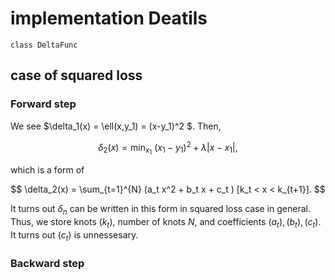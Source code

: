 # implementation Deatils

```
class DeltaFunc
```


## case of squared loss

### Forward step

We see $\delta_1(x) = \ell(x,y_1) = (x-y_1)^2 $. Then,

$$\delta_2(x) = \min_{x_1}\ (x_1-y_1)^2 + \lambda |x -x_1|, $$

which is a form of 

$$ \delta_2(x) = \sum_{t=1}^{N} (a_t x^2 + b_t x + c_t )  [k_t < x < k_{t+1}]. $$

It turns out $\delta_n$ can be written in this form in squared loss case in general.
Thus, we store knots $(k_t)$, number of knots $N$, and coefficients $(a_t),(b_t),(c_t)$. It turns out $(c_t)$ is unnessesary.

### Backward step
